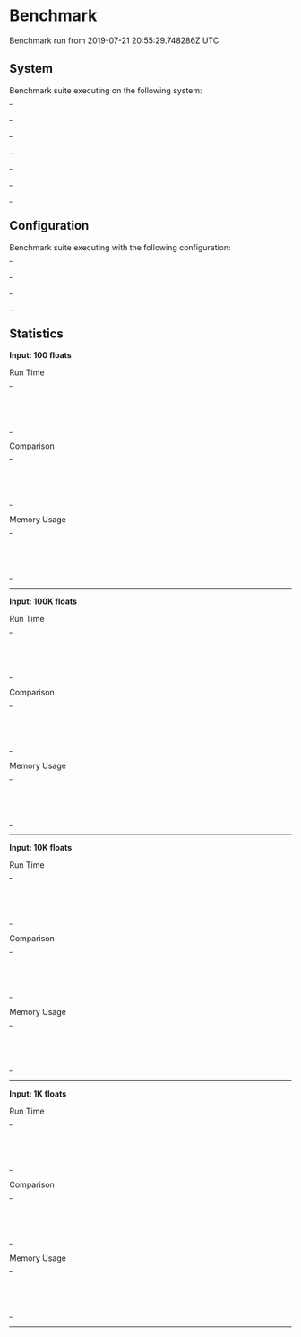 # Benchmark

Benchmark run from 2019-07-21 20:55:29.748286Z UTC

## System

Benchmark suite executing on the following system:

<table style="width: 1%">
  <tr>
    <th style="width: 1%; white-space: nowrap">Operating System</th>
    <td>Linux</td>
  </tr><tr>
    <th style="white-space: nowrap">CPU Information</th>
    <td style="white-space: nowrap">Intel(R) Core(TM) i5-6500 CPU @ 3.20GHz</td>
  </tr><tr>
    <th style="white-space: nowrap">Number of Available Cores</th>
    <td style="white-space: nowrap">4</td>
  </tr><tr>
    <th style="white-space: nowrap">Available Memory</th>
    <td style="white-space: nowrap">15.55 GB</td>
  </tr><tr>
    <th style="white-space: nowrap">Elixir Version</th>
    <td style="white-space: nowrap">1.7.4</td>
  </tr><tr>
    <th style="white-space: nowrap">Erlang Version</th>
    <td style="white-space: nowrap">21.2</td>
  </tr>
</table>

## Configuration

Benchmark suite executing with the following configuration:

<table style="width: 1%">
  <tr>
    <th style="width: 1%">:time</th>
    <td style="white-space: nowrap">1 s</td>
  </tr><tr>
    <th>:parallel</th>
    <td style="white-space: nowrap">1</td>
  </tr><tr>
    <th>:warmup</th>
    <td style="white-space: nowrap">100 ms</td>
  </tr>
</table>

## Statistics



__Input: 100 floats__

Run Time
<table style="width: 1%">
  <tr>
    <th>Name</th>
    <th style="text-align: right">IPS</th>
    <th style="text-align: right">Average</th>
    <th style="text-align: right">Devitation</th>
    <th style="text-align: right">Median</th>
    <th style="text-align: right">99th&nbsp;%</th>
  </tr>
  <tr>
    <td style="white-space: nowrap">NifSorter.float_sort</td>
    <td style="white-space: nowrap; text-align: right">372.55 K</td>
    <td style="white-space: nowrap; text-align: right">2.68 μs</td>
    <td style="white-space: nowrap; text-align: right">±237.67%</td>
    <td style="white-space: nowrap; text-align: right">2.30 μs</td>
    <td style="white-space: nowrap; text-align: right">18.70 μs</td>
  </tr>
  <tr>
    <td style="white-space: nowrap">Enum.sort</td>
    <td style="white-space: nowrap; text-align: right">175.50 K</td>
    <td style="white-space: nowrap; text-align: right">5.70 μs</td>
    <td style="white-space: nowrap; text-align: right">±90.14%</td>
    <td style="white-space: nowrap; text-align: right">4.97 μs</td>
    <td style="white-space: nowrap; text-align: right">22.73 μs</td>
  </tr>
</table>

Comparison
<table style="width: 1%">
  <tr>
    <th>Name</th>
    <th style="text-align: right">IPS</th>
    <th style="text-align: right">Slower</th>
  <tr>
    <td style="white-space: nowrap">NifSorter.float_sort</td>
    <td style="white-space: nowrap;text-align: right">372.55 K</td>
    <td>&nbsp;</td>
  </tr>
  <tr>
    <td style="white-space: nowrap">Enum.sort</td>
    <td style="white-space: nowrap; text-align: right">175.50 K</td>
    <td style="white-space: nowrap; text-align: right">2.12x</td>
  </tr>
</table>

Memory Usage
<table style="width: 1%">
  <tr>
    <th>Name</th>
    <th style="text-align: right">Memory</th>
      <th style="text-align: right">Factor</th>
  </tr>
  <tr>
    <td style="white-space: nowrap">NifSorter.float_sort</td>
    <td style="white-space: nowrap">1.42 KB</td>
      <td>&nbsp;</td>
  </tr>
  <tr>
    <td style="white-space: nowrap">Enum.sort</td>
    <td style="white-space: nowrap">6.75 KB</td>
    <td>4.75x</td>
  </tr>
</table>

<hr/>

__Input: 100K floats__

Run Time
<table style="width: 1%">
  <tr>
    <th>Name</th>
    <th style="text-align: right">IPS</th>
    <th style="text-align: right">Average</th>
    <th style="text-align: right">Devitation</th>
    <th style="text-align: right">Median</th>
    <th style="text-align: right">99th&nbsp;%</th>
  </tr>
  <tr>
    <td style="white-space: nowrap">NifSorter.float_sort</td>
    <td style="white-space: nowrap; text-align: right">102.67</td>
    <td style="white-space: nowrap; text-align: right">9.74 ms</td>
    <td style="white-space: nowrap; text-align: right">±7.08%</td>
    <td style="white-space: nowrap; text-align: right">9.49 ms</td>
    <td style="white-space: nowrap; text-align: right">13.12 ms</td>
  </tr>
  <tr>
    <td style="white-space: nowrap">Enum.sort</td>
    <td style="white-space: nowrap; text-align: right">27.26</td>
    <td style="white-space: nowrap; text-align: right">36.69 ms</td>
    <td style="white-space: nowrap; text-align: right">±12.69%</td>
    <td style="white-space: nowrap; text-align: right">36.69 ms</td>
    <td style="white-space: nowrap; text-align: right">44.65 ms</td>
  </tr>
</table>

Comparison
<table style="width: 1%">
  <tr>
    <th>Name</th>
    <th style="text-align: right">IPS</th>
    <th style="text-align: right">Slower</th>
  <tr>
    <td style="white-space: nowrap">NifSorter.float_sort</td>
    <td style="white-space: nowrap;text-align: right">102.67</td>
    <td>&nbsp;</td>
  </tr>
  <tr>
    <td style="white-space: nowrap">Enum.sort</td>
    <td style="white-space: nowrap; text-align: right">27.26</td>
    <td style="white-space: nowrap; text-align: right">3.77x</td>
  </tr>
</table>

Memory Usage
<table style="width: 1%">
  <tr>
    <th>Name</th>
    <th style="text-align: right">Memory</th>
      <th style="text-align: right">Factor</th>
  </tr>
  <tr>
    <td style="white-space: nowrap">NifSorter.float_sort</td>
    <td style="white-space: nowrap">0.88 MB</td>
      <td>&nbsp;</td>
  </tr>
  <tr>
    <td style="white-space: nowrap">Enum.sort</td>
    <td style="white-space: nowrap">18.49 MB</td>
    <td>21.11x</td>
  </tr>
</table>

<hr/>

__Input: 10K floats__

Run Time
<table style="width: 1%">
  <tr>
    <th>Name</th>
    <th style="text-align: right">IPS</th>
    <th style="text-align: right">Average</th>
    <th style="text-align: right">Devitation</th>
    <th style="text-align: right">Median</th>
    <th style="text-align: right">99th&nbsp;%</th>
  </tr>
  <tr>
    <td style="white-space: nowrap">NifSorter.float_sort</td>
    <td style="white-space: nowrap; text-align: right">1.21 K</td>
    <td style="white-space: nowrap; text-align: right">0.83 ms</td>
    <td style="white-space: nowrap; text-align: right">±15.58%</td>
    <td style="white-space: nowrap; text-align: right">0.78 ms</td>
    <td style="white-space: nowrap; text-align: right">1.17 ms</td>
  </tr>
  <tr>
    <td style="white-space: nowrap">Enum.sort</td>
    <td style="white-space: nowrap; text-align: right">0.43 K</td>
    <td style="white-space: nowrap; text-align: right">2.34 ms</td>
    <td style="white-space: nowrap; text-align: right">±60.78%</td>
    <td style="white-space: nowrap; text-align: right">2.03 ms</td>
    <td style="white-space: nowrap; text-align: right">9.16 ms</td>
  </tr>
</table>

Comparison
<table style="width: 1%">
  <tr>
    <th>Name</th>
    <th style="text-align: right">IPS</th>
    <th style="text-align: right">Slower</th>
  <tr>
    <td style="white-space: nowrap">NifSorter.float_sort</td>
    <td style="white-space: nowrap;text-align: right">1.21 K</td>
    <td>&nbsp;</td>
  </tr>
  <tr>
    <td style="white-space: nowrap">Enum.sort</td>
    <td style="white-space: nowrap; text-align: right">0.43 K</td>
    <td style="white-space: nowrap; text-align: right">2.83x</td>
  </tr>
</table>

Memory Usage
<table style="width: 1%">
  <tr>
    <th>Name</th>
    <th style="text-align: right">Memory</th>
      <th style="text-align: right">Factor</th>
  </tr>
  <tr>
    <td style="white-space: nowrap">NifSorter.float_sort</td>
    <td style="white-space: nowrap">0.0488 MB</td>
      <td>&nbsp;</td>
  </tr>
  <tr>
    <td style="white-space: nowrap">Enum.sort</td>
    <td style="white-space: nowrap">1.42 MB</td>
    <td>29.12x</td>
  </tr>
</table>

<hr/>

__Input: 1K floats__

Run Time
<table style="width: 1%">
  <tr>
    <th>Name</th>
    <th style="text-align: right">IPS</th>
    <th style="text-align: right">Average</th>
    <th style="text-align: right">Devitation</th>
    <th style="text-align: right">Median</th>
    <th style="text-align: right">99th&nbsp;%</th>
  </tr>
  <tr>
    <td style="white-space: nowrap">NifSorter.float_sort</td>
    <td style="white-space: nowrap; text-align: right">24.52 K</td>
    <td style="white-space: nowrap; text-align: right">40.79 μs</td>
    <td style="white-space: nowrap; text-align: right">±52.63%</td>
    <td style="white-space: nowrap; text-align: right">36.63 μs</td>
    <td style="white-space: nowrap; text-align: right">101.65 μs</td>
  </tr>
  <tr>
    <td style="white-space: nowrap">Enum.sort</td>
    <td style="white-space: nowrap; text-align: right">7.46 K</td>
    <td style="white-space: nowrap; text-align: right">134.11 μs</td>
    <td style="white-space: nowrap; text-align: right">±39.62%</td>
    <td style="white-space: nowrap; text-align: right">116.66 μs</td>
    <td style="white-space: nowrap; text-align: right">247.27 μs</td>
  </tr>
</table>

Comparison
<table style="width: 1%">
  <tr>
    <th>Name</th>
    <th style="text-align: right">IPS</th>
    <th style="text-align: right">Slower</th>
  <tr>
    <td style="white-space: nowrap">NifSorter.float_sort</td>
    <td style="white-space: nowrap;text-align: right">24.52 K</td>
    <td>&nbsp;</td>
  </tr>
  <tr>
    <td style="white-space: nowrap">Enum.sort</td>
    <td style="white-space: nowrap; text-align: right">7.46 K</td>
    <td style="white-space: nowrap; text-align: right">3.29x</td>
  </tr>
</table>

Memory Usage
<table style="width: 1%">
  <tr>
    <th>Name</th>
    <th style="text-align: right">Memory</th>
      <th style="text-align: right">Factor</th>
  </tr>
  <tr>
    <td style="white-space: nowrap">NifSorter.float_sort</td>
    <td style="white-space: nowrap">1.22 KB</td>
      <td>&nbsp;</td>
  </tr>
  <tr>
    <td style="white-space: nowrap">Enum.sort</td>
    <td style="white-space: nowrap">102.83 KB</td>
    <td>84.37x</td>
  </tr>
</table>

<hr/>

